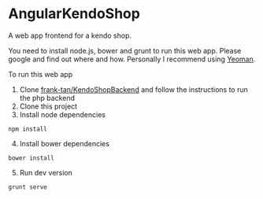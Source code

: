 AngularKendoShop
================

A web app frontend for a kendo shop.

You need to install node.js, bower and grunt to run this web app. Please google and find out where and how. Personally I recommend using [Yeoman](http://yeoman.io/learning/index.html).

To run this web app

1. Clone [frank-tan/KendoShopBackend](https://github.com/frank-tan/KendoShopBackend) and follow the instructions to run the php backend
2. Clone this project
3. Install node dependencies
<pre><code>npm install</code></pre>
4. Install bower dependencies
<pre><code>bower install</code></pre>
5. Run dev version
<pre><code>grunt serve</code></pre>
